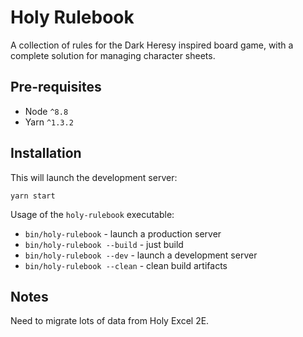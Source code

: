 # Holy Rulebook

A collection of rules for the Dark Heresy inspired board game, with a
complete solution for managing character sheets.

## Pre-requisites

- Node `^8.8`
- Yarn `^1.3.2`

## Installation

This will launch the development server:

```
yarn start
```

Usage of the `holy-rulebook` executable:

- `bin/holy-rulebook` - launch a production server
- `bin/holy-rulebook --build` - just build
- `bin/holy-rulebook --dev` - launch a development server
- `bin/holy-rulebook --clean` - clean build artifacts

## Notes

Need to migrate lots of data from Holy Excel 2E.
